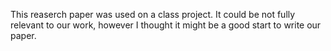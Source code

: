 This reaserch paper was used on a class project. It could be not fully relevant to our work, however I thought it might be a good start to write our paper. 
